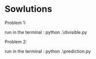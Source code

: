 # Sowlutions


Problem 1:

run in the terminal : python .\divisible.py 


Problem 2:

run in the terminal : python .\prediction.py 
